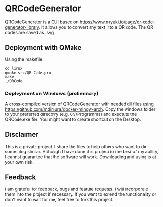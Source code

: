 # QRCodeGenerator

QRCodeGenerator is a GUI based on https://www.nayuki.io/page/qr-code-generator-library. it allows you to convert any text into a QR code. The QR codes are saved as .svg.

## Deployment with QMake

Using the makefile:
```
cd linux
qmake src/QR-Code.pro 
make
./QRCode
```

### Deployment on Windows (preliminary)

A cross-compiled version of QRCodeGenerator with needed dll files using https://github.com/mdimura/docker-mingw-arch.
Copy the windows folder to your preferred direcotry (e.g. C://Programms) and exectute the QRCode.exe file. You might want to create shortcut on the Desktop.

## Disclaimer

This is a private project. I share the files to help others who want to do something similar. Although I have done this project to the best of my ability, I cannot guarantee that the software will work. Downloading and using is at your own risk.

## Feedback

I am grateful for feedback, bugs and feature requests. I will incorporate them into the project if necessary. If you want to extend the functionality or don't want to wait for me, feel free to fork this project.
